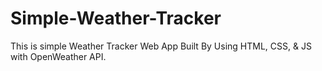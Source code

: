 # Simple-Weather-Tracker
This is simple Weather Tracker Web App Built By Using HTML, CSS, &amp; JS with OpenWeather API.
